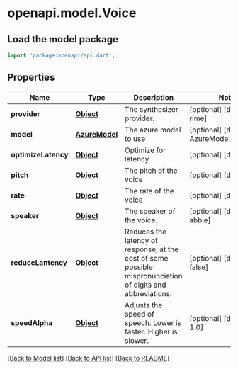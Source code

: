# openapi.model.Voice

## Load the model package
```dart
import 'package:openapi/api.dart';
```

## Properties
Name | Type | Description | Notes
------------ | ------------- | ------------- | -------------
**provider** | [**Object**](Object.md) | The synthesizer provider. | [optional] [default to rime]
**model** | [**AzureModel**](AzureModel.md) | The azure model to use | [optional] [default to AzureModel.avaNeural]
**optimizeLatency** | [**Object**](.md) | Optimize for latency | [optional] [default to 0]
**pitch** | [**Object**](.md) | The pitch of the voice | [optional] [default to 0]
**rate** | [**Object**](.md) | The rate of the voice | [optional] [default to 0]
**speaker** | [**Object**](.md) | The speaker of the voice. | [optional] [default to abbie]
**reduceLantency** | [**Object**](.md) | Reduces the latency of response, at the cost of some possible mispronunciation of digits and abbreviations. | [optional] [default to false]
**speedAlpha** | [**Object**](.md) | Adjusts the speed of speech. Lower is faster. Higher is slower. | [optional] [default to 1.0]

[[Back to Model list]](../README.md#documentation-for-models) [[Back to API list]](../README.md#documentation-for-api-endpoints) [[Back to README]](../README.md)


